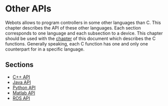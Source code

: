 # Other APIs

Webots allows to program controllers in some other languages than C.
This chapter describes the API of these other languages.
Each section corresponds to one language and each subsection to a device.
This chapter should be used with the [chapter](nodes-and-api-functions.md) of this document which describes the C functions.
Generally speaking, each C function has one and only one counterpart for in a specific language.

## Sections

- [C++ API](cpp-api.md)
- [Java API](java-api.md)
- [Python API](python-api.md)
- [Matlab API](matlab-api.md)
- [ROS API](ros-api.md)
